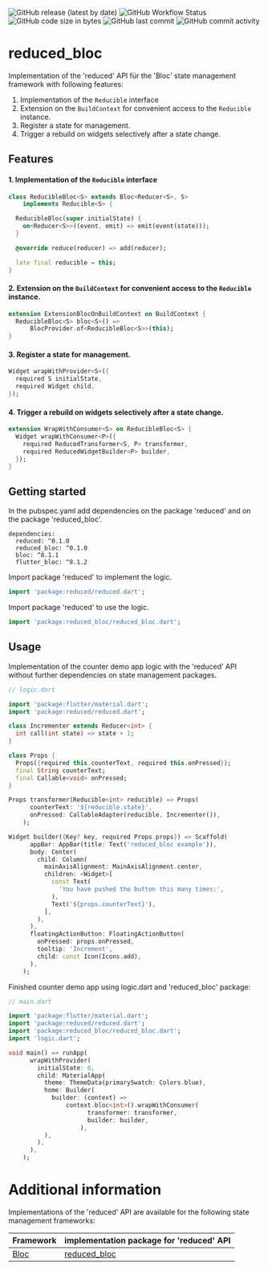 ![GitHub release (latest by date)](https://img.shields.io/github/v/release/partmaster/reduced_bloc)
![GitHub Workflow Status](https://img.shields.io/github/actions/workflow/status/partmaster/reduced_bloc/dart.yml)
![GitHub code size in bytes](https://img.shields.io/github/languages/code-size/partmaster/reduced_bloc)
![GitHub last commit](https://img.shields.io/github/last-commit/partmaster/reduced_bloc)
![GitHub commit activity](https://img.shields.io/github/commit-activity/m/partmaster/reduced_bloc)
# reduced_bloc

Implementation of the 'reduced' API für the 'Bloc' state management framework with following features:

1. Implementation of the ```Reducible``` interface 
2. Extension on the ```BuildContext``` for convenient access to the  ```Reducible``` instance.
3. Register a state for management.
4. Trigger a rebuild on widgets selectively after a state change.

## Features

#### 1. Implementation of the ```Reducible``` interface 

```dart
class ReducibleBloc<S> extends Bloc<Reducer<S>, S>
    implements Reducible<S> {

  ReducibleBloc(super.initialState) {
    on<Reducer<S>>((event, emit) => emit(event(state)));
  }

  @override reduce(reducer) => add(reducer);

  late final reducible = this;
}
```

#### 2. Extension on the ```BuildContext``` for convenient access to the  ```Reducible``` instance.

```dart
extension ExtensionBlocOnBuildContext on BuildContext {
  ReducibleBloc<S> bloc<S>() =>
      BlocProvider.of<ReducibleBloc<S>>(this);
}
```

#### 3. Register a state for management.

```dart
Widget wrapWithProvider<S>({
  required S initialState, 
  required Widget child,
});
```

#### 4. Trigger a rebuild on widgets selectively after a state change.

```dart
extension WrapWithConsumer<S> on ReducibleBloc<S> {
  Widget wrapWithConsumer<P>({
    required ReducedTransformer<S, P> transformer,
    required ReducedWidgetBuilder<P> builder,
  });
}
```

## Getting started

In the pubspec.yaml add dependencies on the package 'reduced' and on the package  'reduced_bloc'.

```
dependencies:
  reduced: ^0.1.0
  reduced_bloc: ^0.1.0
  bloc: ^8.1.1
  flutter_bloc: ^8.1.2
```

Import package 'reduced' to implement the logic.

```dart
import 'package:reduced/reduced.dart';
```

Import package 'reduced' to use the logic.

```dart
import 'package:reduced_bloc/reduced_bloc.dart';
```

## Usage

Implementation of the counter demo app logic with the 'reduced' API without further dependencies on state management packages.

```dart
// logic.dart

import 'package:flutter/material.dart';
import 'package:reduced/reduced.dart';

class Incrementer extends Reducer<int> {
  int call(int state) => state + 1;
}

class Props {
  Props({required this.counterText, required this.onPressed});
  final String counterText;
  final Callable<void> onPressed;
}

Props transformer(Reducible<int> reducible) => Props(
      counterText: '${reducible.state}',
      onPressed: CallableAdapter(reducible, Incrementer()),
    );

Widget builder({Key? key, required Props props}) => Scaffold(
      appBar: AppBar(title: Text('reduced_bloc example')),
      body: Center(
        child: Column(
          mainAxisAlignment: MainAxisAlignment.center,
          children: <Widget>[
            const Text(
              'You have pushed the button this many times:',
            ),
            Text('${props.counterText}'),
          ],
        ),
      ),
      floatingActionButton: FloatingActionButton(
        onPressed: props.onPressed,
        tooltip: 'Increment',
        child: const Icon(Icons.add),
      ),
    );
```

Finished counter demo app using logic.dart and 'reduced_bloc' package:

```dart
// main.dart

import 'package:flutter/material.dart';
import 'package:reduced/reduced.dart';
import 'package:reduced_bloc/reduced_bloc.dart';
import 'logic.dart';

void main() => runApp(
      wrapWithProvider(
        initialState: 0,
        child: MaterialApp(
          theme: ThemeData(primarySwatch: Colors.blue),
          home: Builder(
            builder: (context) =>
                context.bloc<int>().wrapWithConsumer(
                      transformer: transformer,
                      builder: builder,
                    ),
          ),
        ),
      ),
    );
```

# Additional information

Implementations of the 'reduced' API are available for the following state management frameworks:

|Framework|implementation package for 'reduced' API|
|---|---|
|[Bloc](https://bloclibrary.dev/#/)|[reduced_bloc](https://github.com/partmaster/reduced_bloc)|
